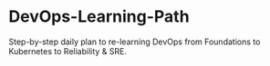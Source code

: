 # DevOps-Learning-Path
Step-by-step daily plan to re-learning DevOps from Foundations to Kubernetes to Reliability &amp; SRE. 

